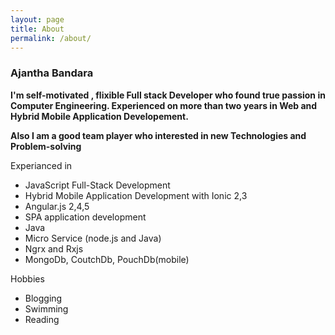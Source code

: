 ```yaml
---
layout: page
title: About
permalink: /about/
---
```


### **Ajantha Bandara**

**I'm self-motivated , flixible Full stack Developer who found true passion in Computer Engineering. Experienced on more than two years in Web and Hybrid Mobile Application Developement.**

**Also I am a good team player who interested in new Technologies and Problem-solving**

Experianced in
* JavaScript Full-Stack Development
* Hybrid Mobile Application Development with Ionic 2,3
* Angular.js 2,4,5
* SPA application development
* Java
* Micro Service (node.js and Java)
* Ngrx and Rxjs
* MongoDb, CoutchDb, PouchDb(mobile)

Hobbies
* Blogging
* Swimming
* Reading


